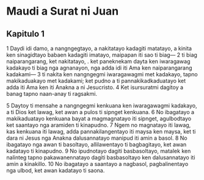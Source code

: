 Maudi a Surat ni Juan
=====================

Kapitulo 1
----------

1 Daydi idi damo, a nangngegtayo, a nakitatayo kadagiti matatayo, a kinita ken sinagidtayo babaen kadagiti imatayo, maipapan iti sao ti biag—
2 ti biag naiparangarang, ket nakitatayo, . ket paneknekam dayta ken iwaragawag kadakayo ti biag nga agnanayon, nga adda idi iti Ama ken naiparangarang kadakami—
3 ti nakita ken nangngegmi iwaragawagmi met kadakayo, tapno makikaduakayo met kadakami; ket pudno a ti pannakikadkaduatayo ket adda iti Ama ken iti Anakna a ni Jesucristo.
4 Ket isursuratmi dagitoy a banag tapno naan-anay ti ragsakmi.

5 Daytoy ti mensahe a nangngegmi kenkuana ken iwaragawagmi kadakayo, a ti Dios ket lawag, ket awan a pulos ti sipnget kenkuana.
6 No ibagatayo a makikaduatayo kenkuana bayat a magmagnatayo iti sipnget, agulbodtayo ket saantayo nga aramiden ti kinapudno.
7 Ngem no magnatayo iti lawag, kas kenkuana iti lawag, adda pannakilangentayo iti maysa ken maysa, ket ti dara ni Jesus nga Anakna dalusannatayo manipud iti amin a basol.
8 No ibagatayo nga awan ti basoltayo, allilawentayo ti bagbagitayo, ket awan kadatayo ti kinapudno.
9 No ipudnotayo dagiti basbasoltayo, matalek ken nalinteg tapno pakawanennatayo dagiti basbasoltayo ken dalusannatayo iti amin a kinakillo.
10 No ibagatayo a saantayo a nagbasol, pagbalinentayo nga ulbod, ket awan kadatayo ti saona.
